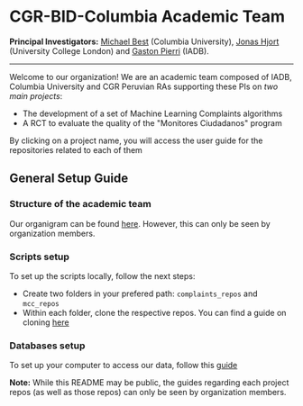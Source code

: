 # CGR-BID-Columbia Academic Team

**Principal Investigators:** [Michael Best](https://econ.columbia.edu/econpeople/michael-best/) (Columbia University), [Jonas Hjort](https://sites.google.com/site/jonashjort/) (University College London) and [Gaston Pierri](https://gastonpierri.com/) (IADB).

---
Welcome to our organization! We are an academic team composed of IADB, Columbia University and CGR Peruvian RAs supporting these PIs on _two main projects_:

- The development of a set of Machine Learning Complaints algorithms
- A RCT to evaluate the quality of the "Monitores Ciudadanos" program

By clicking on a project name, you will access the user guide for the repositories related to each of them

## General Setup Guide

### Structure of the academic team

Our organigram can be found [here](https://docs.google.com/presentation/d/14rwj_Vp3KWuxNM8lidnvk24lUC07rtO1FIMUqsqzXUo/edit?usp=sharing). However, this can only be seen by organization members.

### Scripts setup
To set up the scripts locally, follow the next steps:

- Create two folders in your prefered path: `complaints_repos` and `mcc_repos`
- Within each folder, clone the respective repos. You can find a guide on cloning [here](https://docs.github.com/en/desktop/contributing-and-collaborating-using-github-desktop/adding-and-cloning-repositories/cloning-a-repository-from-github-to-github-desktop)

### Databases setup
To set up your computer to access our data, follow this [guide](https://github.com/cgr-bid-columbia/odbc_setup_guide)

**Note:** While this README may be public, the guides regarding each project repos (as well as those repos) can only be seen by organization members.
